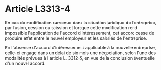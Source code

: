 # Article L3313-4

En cas de modification survenue dans la situation juridique de l'entreprise, par fusion, cession ou scission et lorsque cette modification rend impossible l'application de l'accord d'intéressement, cet accord cesse de produire effet entre le nouvel employeur et les salariés de l'entreprise.

En l'absence d'accord d'intéressement applicable à la nouvelle entreprise, celle-ci engage dans un délai de six mois une négociation, selon l'une des modalités prévues à l'article L. 3312-5, en vue de la conclusion éventuelle d'un nouvel accord.